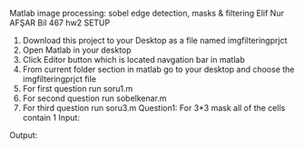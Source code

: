 Matlab image processing: sobel edge detection, masks & filtering Elif Nur AFŞAR Bil 467 hw2 SETUP
1.	Download this project to your Desktop as a file named imgfilteringprjct
2.	Open Matlab in your desktop
3.	Click Editor button which is located navgation bar in matlab
4.	From current folder section in matlab go to your desktop and choose the imgfilteringprjct file
5.	For first question run soru1.m
6.	For second question run sobelkenar.m
7.	For third question run soru3.m
Question1: For 3*3 mask all of the cells contain 1 Input:
 



Output:
 


